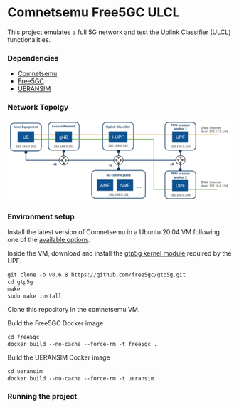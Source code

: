 # Comnetsemu Free5GC ULCL

This project emulates a full 5G network and test the Uplink Classifier (ULCL) functionalities.

### Dependencies
- [Comnetsemu](https://git.comnets.net/public-repo/comnetsemu)
- [Free5GC](https://github.com/free5gc/free5gc)
- [UERANSIM](https://github.com/aligungr/UERANSIM)

### Network Topolgy
![ULCL](./figures/comnetsemu_ulcl_architecture.png)

### Environment setup

Install the latest version of Comnetsemu in a Ubuntu 20.04 VM following one of the 
[available options](https://www.granelli-lab.org/researches/relevant-projects/comnetsemu-labs).

Inside the VM, download and install the [gtp5g kernel module](https://github.com/free5gc/gtp5g) required by the UPF.
```
git clone -b v0.6.8 https://github.com/free5gc/gtp5g.git
cd gtp5g
make
sudo make install
```
Clone this repository in the comnetsemu VM.

Build the Free5GC Docker image
```
cd free5gc
docker build --no-cache --force-rm -t free5gc .
```
Build the UERANSIM Docker image
```
cd ueransim
docker build --no-cache --force-rm -t ueransim .
```

### Running the project
